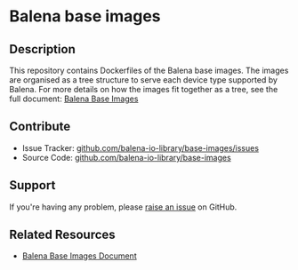 # Balena base images

## Description
This repository contains Dockerfiles of the Balena base images. The images are organised as a tree structure to serve each device type supported by Balena. For more details on how the images fit together as a tree, see the full document: [Balena Base Images][balena-image-trees]

## Contribute

- Issue Tracker: [github.com/balena-io-library/base-images/issues][issue-tracker]
- Source Code: [github.com/balena-io-library/base-images][source-code]

## Support

If you're having any problem, please [raise an issue][issue-tracker] on GitHub.

## Related Resources

- [Balena Base Images Document][balena-image-trees]


[balena-image-trees]:https://www.balena.io/docs/reference/base-images/base-images/#balena-base-images
[source-code]:https://github.com/balena-io-library/base-images/tree/master/balena-base-images
[issue-tracker]:https://github.com/balena-io-library/base-images/issues
